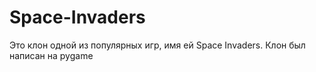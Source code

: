 # Space-Invaders
Это клон одной из популярных игр, имя ей Space Invaders. Клон был написан на pygame
